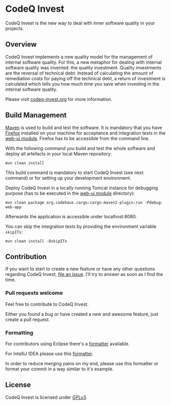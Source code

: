 # CodeQ Invest

CodeQ Invest is the new way to deal with inner software quality in your projects.

## Overview

CodeQ Invest implements a new quality model for the management of internal software quality. For this, a new metaphor for dealing with internal software quality was invented: the quality investment. Quality investments are the reversal of technical debt. Instead of calculating the amount of remediation costs for paying off the technical debt, a return of investment is calculated which tells you how much time you save when investing in the internal software quality.

Please visit [codeq-invest.org](http://codeq-invest.org) for more information.

## Build Management

[Maven](http://maven.apache.org) is used to build and test the software. It is mandatory that you have [Firefox](http://www.mozilla.org/firefox) installed on your machine for acceptance and integration tests in the [web-ui module](https://github.com/CodeQInvest/codeq-invest/tree/master/web-ui). Firefox has to be accessible from the command line.

With the following command you build and test the whole software and deploy all artefacts in your local Maven repository:

```
mvn clean install
```

This build command is mandatory to start CodeQ Invest (see next command) or for setting up your development environment.

Deploy CodeQ Invest in a locally running Tomcat instance for debugging purpose (has to be executed in the [web-ui module](https://github.com/CodeQInvest/codeq-invest/tree/master/web-ui) directory):

```
mvn clean package org.codehaus.cargo:cargo-maven2-plugin:run -Pdebug-web-app
```

Afterwards the application is accessible under localhost:8080.

You can skip the integration tests by providing the environment variable ```skipITs```:

```
mvn clean install -DskipITs
```

## Contribution

If you want to start to create a new feature or have any other questions regarding CodeQ Invest, [file an issue](https://github.com/CodeQInvest/codeq-invest/issues/new).
I'll try to answer as soon as I find the time.

### Pull requests welcome

Feel free to contribute to CodeQ Invest.

Either you found a bug or have created a new and awesome feature, just create a pull request.

### Formatting

For contributors using Eclipse there's a [formatter](https://raw.github.com/CodeQInvest/codeq-invest/master/etc/eclipse/formatter.xml) available.

For IntelliJ IDEA please use this [formatter](https://raw.github.com/CodeQInvest/codeq-invest/master/etc/idea/formatter.xml).

In order to reduce merging pains on my end, please use this formatter or format your commit in a way similar to it's example.

## License

CodeQ Invest is licensed under [GPLv3](http://www.gnu.org/licenses/gpl-3.0.html).